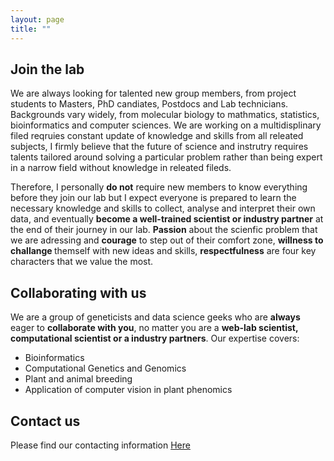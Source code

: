```yaml
---
layout: page
title: ""
---
```


## Join the lab
We are always looking for talented new group members, from project students to Masters, PhD candiates, Postdocs and Lab technicians. Backgrounds vary widely, from molecular biology to mathmatics, statistics, bioinformatics and computer sciences. 
We are working on a multidisplinary filed reqruies constant update of knowledge and skills from all releated subjects, I firmly believe that the future of science and instrutry requires talents tailored around solving a particular problem rather than being expert in a narrow field without knowledge in releated fileds.

Therefore, I personally <b>do not</b> require new members to know everything before they join our lab but I expect everyone is prepared to learn the necessary knowledge and skills to collect, analyse and interpret their own data, and eventually <b>become a well-trained scientist or industry partner</b> at the end of their journey in our lab. <b>Passion</b> about the scienfic problem that we are adressing and <b>courage</b> to step out of their comfort zone, <b>willness to challange </b>themself with new ideas and skills, <b>respectfulness</b> are four key characters that we value the most. 

## Collaborating with us

We are a group of geneticists and data science geeks who are <b>always</b> eager to <b>collaborate with you</b>, no matter you are a <b>web-lab scientist, computational scientist or a industry partners</b>.
Our expertise covers:
* Bioinformatics
* Computational Genetics and Genomics
* Plant and animal breeding
* Application of computer vision in plant phenomics

## Contact us 
Please find our contacting information [Here](https://yanjunzan.github.io/Contact/)

